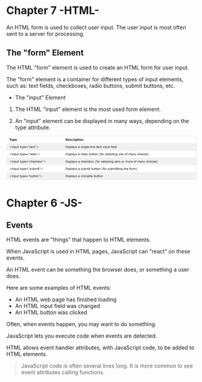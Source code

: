 # Chapter 7 -HTML-

An HTML form is used to collect user input. The user input is most often sent to a server for processing.

## The "form" Element
The HTML "form" element is used to create an HTML form for user input.

The "form" element is a container for different types of input elements, such as: text fields, checkboxes, radio buttons, submit buttons, etc.

- The "input" Element
1. The HTML "input" element is the most used form element.

2. An "input" element can be displayed in many ways, depending on the type attribute.

![Forms ](InputElement.PNG "InputElement")


# Chapter 6 -JS-
## Events

HTML events are "things" that happen to HTML elements.

When JavaScript is used in HTML pages, JavaScript can "react" on these events.

An HTML event can be something the browser does, or something a user does.

Here are some examples of HTML events:

- An HTML web page has finished loading
- An HTML input field was changed
- An HTML button was clicked

Often, when events happen, you may want to do something.

JavaScript lets you execute code when events are detected.

HTML allows event handler attributes, with JavaScript code, to be added to HTML elements.

> JavaScript code is often several lines long. It is more common to see event attributes calling functions.